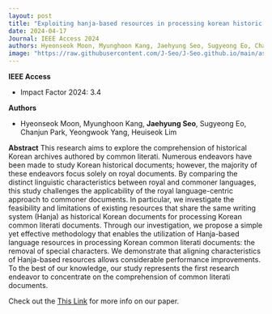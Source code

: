 ```yaml
---
layout: post
title: "Exploiting hanja-based resources in processing korean historic documents written by common literati"
date: 2024-04-17
Journal: IEEE Access 2024
authors: Hyeonseok Moon, Myunghoon Kang, Jaehyung Seo, Sugyeong Eo, Chanjun Park, Yeongwook Yang, Heuiseok Lim
image: "https://raw.githubusercontent.com/J-Seo/J-Seo.github.io/main/assets/img/access2024.png"
---
```

**IEEE Access** 
- Impact Factor 2024: 3.4

**Authors**
- Hyeonseok Moon, Myunghoon Kang, **Jaehyung Seo**, Sugyeong Eo, Chanjun Park, Yeongwook Yang, Heuiseok Lim

**Abstract**
This research aims to explore the comprehension of historical Korean archives authored by common literati. Numerous endeavors have been made to study Korean historical documents; however, the majority of these endeavors focus solely on royal documents. By comparing the distinct linguistic characteristics between royal and commoner languages, this study challenges the applicability of the royal language-centric approach to commoner documents. In particular, we investigate the feasibility and limitations of existing resources that share the same writing system (Hanja) as historical Korean documents for processing Korean common literati documents. Through our investigation, we propose a simple yet effective methodology that enables the utilization of Hanja-based language resources in processing Korean common literati documents: the removal of special characters. We demonstrate that aligning characteristics of Hanja-based resources allows considerable performance improvements. To the best of our knowledge, our study represents the first research endeavor to concentrate on the comprehension of common literati documents.

Check out the [This Link][DOI] for more info on our paper. 

[DOI]: https://doi.org/10.1109/ACCESS.2024.3390181
